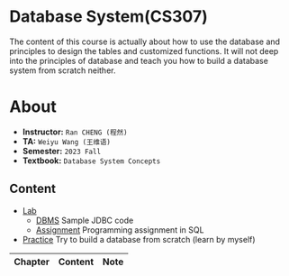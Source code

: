# Database System(CS307)

The content of this course is actually about how to use the database and principles to design the tables and customized functions. It will not deep into the principles of database and teach you how to build a database system from scratch neither.

# About

- **Instructor:** `Ran CHENG (程然)`
- **TA:** `Weiyu Wang (王维语)`
- **Semester:** `2023 Fall`
- **Textbook:** `Database System Concepts`

## Content
 - [Lab](./Lab)
   - [DBMS](./Lab/DBMS) Sample JDBC code
   - [Assignment](./Lab/Assignment) Programming assignment in SQL
 - [Practice](./Practice) Try to build a database from scratch (learn by myself)

 | Chapter                        | Content                                                      | Note                                                         |
| ------------------------------ | ------------------------------------------------------------ | ------------------------------------------------------------ |
